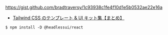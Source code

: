 https://gist.github.com/bradtraversy/1c93938c1fe4f10d1e5b0532ae22e16a

* [Tailwind CSS のテンプレート & UI キット集【まとめ】](https://qiita.com/Masahiro111/items/f7d6ad8280ae92717f0f)

```
$ npm install -D @headlessui/react
```
